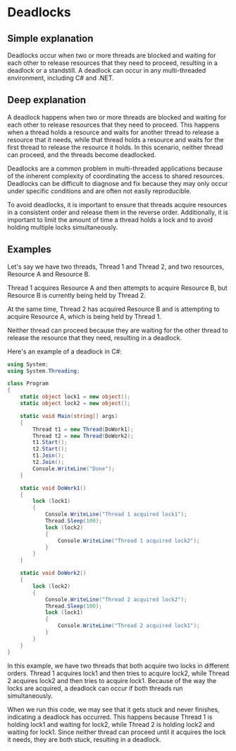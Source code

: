 # Deadlocks

## Simple explanation

Deadlocks occur when two or more threads are blocked and waiting for each other to release resources that they need to proceed, resulting in a deadlock or a standstill. A deadlock can occur in any multi-threaded environment, including C# and .NET.

## Deep explanation

A deadlock happens when two or more threads are blocked and waiting for each other to release resources that they need to proceed. This happens when a thread holds a resource and waits for another thread to release a resource that it needs, while that thread holds a resource and waits for the first thread to release the resource it holds. In this scenario, neither thread can proceed, and the threads become deadlocked.

Deadlocks are a common problem in multi-threaded applications because of the inherent complexity of coordinating the access to shared resources. Deadlocks can be difficult to diagnose and fix because they may only occur under specific conditions and are often not easily reproducible.

To avoid deadlocks, it is important to ensure that threads acquire resources in a consistent order and release them in the reverse order. Additionally, it is important to limit the amount of time a thread holds a lock and to avoid holding multiple locks simultaneously.

## Examples

Let's say we have two threads, Thread 1 and Thread 2, and two resources, Resource A and Resource B.

Thread 1 acquires Resource A and then attempts to acquire Resource B, but Resource B is currently being held by Thread 2.

At the same time, Thread 2 has acquired Resource B and is attempting to acquire Resource A, which is being held by Thread 1.

Neither thread can proceed because they are waiting for the other thread to release the resource that they need, resulting in a deadlock.

Here's an example of a deadlock in C#:

```C#
using System;
using System.Threading;

class Program
{
    static object lock1 = new object();
    static object lock2 = new object();

    static void Main(string[] args)
    {
        Thread t1 = new Thread(DoWork1);
        Thread t2 = new Thread(DoWork2);
        t1.Start();
        t2.Start();
        t1.Join();
        t2.Join();
        Console.WriteLine("Done");
    }

    static void DoWork1()
    {
        lock (lock1)
        {
            Console.WriteLine("Thread 1 acquired lock1");
            Thread.Sleep(100);
            lock (lock2)
            {
                Console.WriteLine("Thread 1 acquired lock2");
            }
        }
    }

    static void DoWork2()
    {
        lock (lock2)
        {
            Console.WriteLine("Thread 2 acquired lock2");
            Thread.Sleep(100);
            lock (lock1)
            {
                Console.WriteLine("Thread 2 acquired lock1");
            }
        }
    }
}
```

In this example, we have two threads that both acquire two locks in different orders. Thread 1 acquires lock1 and then tries to acquire lock2, while Thread 2 acquires lock2 and then tries to acquire lock1. Because of the way the locks are acquired, a deadlock can occur if both threads run simultaneously.

When we run this code, we may see that it gets stuck and never finishes, indicating a deadlock has occurred. This happens because Thread 1 is holding lock1 and waiting for lock2, while Thread 2 is holding lock2 and waiting for lock1. Since neither thread can proceed until it acquires the lock it needs, they are both stuck, resulting in a deadlock.